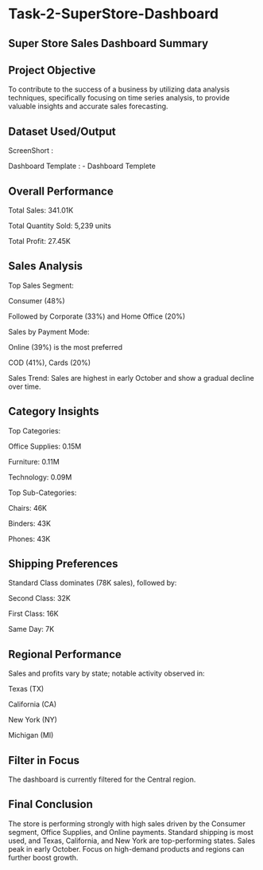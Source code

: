 # Task-2-SuperStore-Dashboard
## Super Store Sales Dashboard Summary
## Project Objective
To contribute to the success of a business by utilizing data analysis techniques, specifically focusing on time series analysis, to provide valuable insights and accurate sales forecasting.
## Dataset Used/Output
ScreenShort : 

Dashboard Template : -<a herf = "https://github.com/Comhek0369/Task-2-SuperStore-Dashboard/blob/main/Super_Store_Dashboard.pbit"> Dashboard Templete </a> 
## Overall Performance
Total Sales: 341.01K

Total Quantity Sold: 5,239 units

Total Profit: 27.45K

## Sales Analysis
Top Sales Segment:

Consumer (48%)

Followed by Corporate (33%) and Home Office (20%)

Sales by Payment Mode:

Online (39%) is the most preferred

COD (41%), Cards (20%)

Sales Trend: Sales are highest in early October and show a gradual decline over time.

## Category Insights
Top Categories:

Office Supplies: 0.15M

Furniture: 0.11M

Technology: 0.09M

Top Sub-Categories:

Chairs: 46K

Binders: 43K

Phones: 43K

## Shipping Preferences
Standard Class dominates (78K sales), followed by:

Second Class: 32K

First Class: 16K

Same Day: 7K

## Regional Performance
Sales and profits vary by state; notable activity observed in:

Texas (TX)

California (CA)

New York (NY)

Michigan (MI)

## Filter in Focus
The dashboard is currently filtered for the Central region.
## Final Conclusion
The store is performing strongly with high sales driven by the Consumer segment, Office Supplies, and Online payments. Standard shipping is most used, and Texas, California, and New York are top-performing states. Sales peak in early October. Focus on high-demand products and regions can further boost growth.

